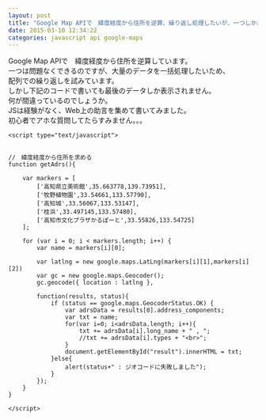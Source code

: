 ```yaml
---
layout: post
title: "Google Map APIで　緯度経度から住所を逆算、繰り返し処理したいが、一つしか出てこない"
date: 2015-03-10 12:34:22
categories: javascript api google-maps
---
```

<p>Google Map APIで　緯度経度から住所を逆算しています。<br>
一つは問題なくできるのですが、大量のデータを一括処理したいため、<br>
配列での繰り返しを試みています。<br>
しかし下記のコードで書いても最後のデータしか表示されません。<br>
何が間違っているのでしょうか。<br>
JSは経験がなく、Web上の助言を集めて書いてみました。<br>
初心者でアホな質問してたらすみません。。。</p>

<pre><code>&lt;script type="text/javascript"&gt;


//　緯度経度から住所を求める
function getAdrs(){

    var markers = [
        ['高知県立美術館',35.663778,139.73951],
        ['牧野植物園',33.54661,133.57790],
        ['高知城',33.56067,133.53147],
        ['桂浜',33.497145,133.57480],
        ['高知市文化プラザかるぽーと',33.55826,133.54725]
    ];

    for (var i = 0; i &lt; markers.length; i++) {
        var name = markers[i][0];

        var latlng = new google.maps.LatLng(markers[i][1],markers[i][2])
        var gc = new google.maps.Geocoder();
        gc.geocode({ location : latlng }, 

        function(results, status){
            if (status == google.maps.GeocoderStatus.OK) {
                var adrsData = results[0].address_components;
                var txt = name;
                for(var i=0; i&lt;adrsData.length; i++){
                    txt += adrsData[i].long_name + " , ";
                    //txt += adrsData[i].types + "&lt;br&gt;";
                }
                document.getElementById("result").innerHTML = txt;
            }else{
                alert(status+" : ジオコードに失敗しました");
            }
        });
    }
}

&lt;/script&gt;
</code></pre>

